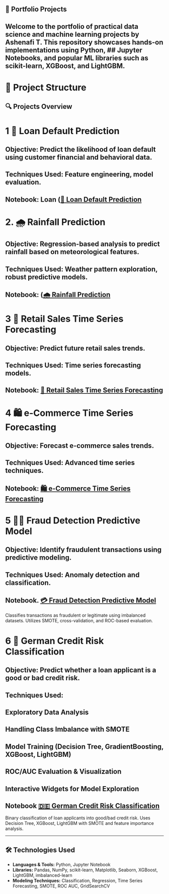 ## 💼 Portfolio Projects
## Welcome to the portfolio of practical data science and machine learning projects by Ashenafi T. This repository showcases hands-on implementations using Python, ## Jupyter Notebooks, and popular ML libraries such as scikit-learn, XGBoost, and LightGBM.

# 📁 Project Structure


## 🔍 Projects Overview
# 1 🏦 Loan Default Prediction

## Objective: Predict the likelihood of loan default using customer financial and behavioral data.

## Techniques Used: Feature engineering, model evaluation.

## Notebook: Loan  ([🏦 Loan Default Prediction](https://github.com/Ashenafi-code/projects-/blob/main/portfolio_projects/Loan%20Default%20Prediction.ipynb)

# 2. 🌧️ Rainfall Prediction

## Objective: Regression-based analysis to predict rainfall based on meteorological features.

## Techniques Used: Weather pattern exploration, robust predictive models.

## Notebook: ([🌧️ Rainfall Prediction](https://github.com/Ashenafi-code/projects-/blob/main/portfolio_projects/Rainfall%20Prediction.ipynb)
# 3 🛒 Retail Sales Time Series Forecasting

## Objective: Predict future retail sales trends.

## Techniques Used: Time series forecasting models.

## Notebook: [🛒 Retail Sales Time Series Forecasting](https://github.com/Ashenafi-code/projects-/blob/main/portfolio_projects/Retail%20Sales%20Time%20Series%20Forecast_.ipynb)

# 4 🛍️ e-Commerce Time Series Forecasting

## Objective: Forecast e-commerce sales trends.

## Techniques Used: Advanced time series techniques.

## Notebook: [🛍️ e-Commerce Time Series Forecasting](https://github.com/Ashenafi-code/projects-/blob/main/portfolio_projects/e-Commerce%20time%20series%20forecast.ipynb)

# 5 🕵️‍♂️ Fraud Detection Predictive Model

## Objective: Identify fraudulent transactions using predictive modeling.

## Techniques Used: Anomaly detection and classification.
## Notebook. [💳 Fraud Detection Predictive Model](portfolio_projects/fraud-detection-predictive-models.ipynb)
Classifies transactions as fraudulent or legitimate using imbalanced datasets. Utilizes SMOTE, cross-validation, and ROC-based evaluation.

# 6 🏦 German Credit Risk Classification
## Objective: Predict whether a loan applicant is a good or bad credit risk.
## Techniques Used: 
## Exploratory Data Analysis
## Handling Class Imbalance with SMOTE
## Model Training (Decision Tree, GradientBoosting, XGBoost, LightGBM)
## ROC/AUC Evaluation & Visualization
## Interactive Widgets for Model Exploration
## Notebook [🇩🇪 German Credit Risk Classification](portfolio_projects/german-credit-risk-classificationn.ipynb)
Binary classification of loan applicants into good/bad credit risk. Uses Decision Tree, XGBoost, LightGBM with SMOTE and feature importance analysis.

---

## 🛠️ Technologies Used

- **Languages & Tools:** Python, Jupyter Notebook
- **Libraries:** Pandas, NumPy, scikit-learn, Matplotlib, Seaborn, XGBoost, LightGBM, imbalanced-learn
- **Modeling Techniques:** Classification, Regression, Time Series Forecasting, SMOTE, ROC AUC, GridSearchCV



